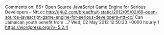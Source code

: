Comments on: 66+ Open Source JavaScript Game Engine for Serious Developers – Ntt.cc http://j4u2.com/breadfruit-static/2012/05/02/66-open-source-javascript-game-engine-for-serious-developers-ntt-cc/ Can Jamaican youth benefit from ...? Wed, 02 May 2012 12:50:23 +0000  hourly   1  https://wordpress.org/?v=5.2.4